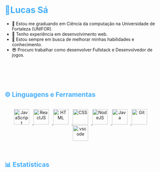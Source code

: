 <h1 style="color: #44AEFB;"> 🦆Lucas Sá </h1>

-   🏫 Estou me graduando em Ciência da computação na Universidade de Fortaleza (UNIFOR).
-   🧠 Tenho experiência em desenvolvimento web.
-   🌱 Estou sempre em busca de melhorar minhas habilidades e conhecimento.
-   😎 Procuro trabalhar como desenvolver Fullstack e Desenvolvedor de jogos.
<br>
<br>
<div align="center">

</div>
</p>    
<br>
<!-- Languages and Tools -->

<h2 style="color: #44AEFB">⚙️ Linguagens e Ferramentas</h2>
<div align="center" style="display:block;">
     
</div>
<br>   
<!-- Icons Resources -->
<div align="center">
  <a href="https://developer.mozilla.org/en-US/docs/Web/JavaScript" target="_blank" rel="noreferrer">
      <img  alt="JavaScript" height="50px" style="padding-right:10px;" src="https://cdn.jsdelivr.net/gh/devicons/devicon/icons/javascript/javascript-plain.svg"/>
  </a>
  </a>
  <a href="https://reactjs.org/" target="_blank" rel="noreferrer">
      <img  alt="ReactJS" height="50px" style="padding-right:10px;" src="https://cdn.jsdelivr.net/gh/devicons/devicon/icons/react/react-original.svg" />
  </a>
  </a>
  <a href="https://developer.mozilla.org/en-US/docs/Web/HTML" target="_blank" rel="noreferrer">
      <img  alt="HTML" height="50px" style="padding-right:10px;" src="https://cdn.jsdelivr.net/gh/devicons/devicon/icons/html5/html5-original.svg"/>
  </a>
  <a href="https://developer.mozilla.org/en-US/docs/Web/CSS" target="_blank" rel="noreferrer">
      <img  alt="CSS" height="50px" style="padding-right:10px;" src="https://cdn.jsdelivr.net/gh/devicons/devicon/icons/css3/css3-original.svg"/>
  </a>
  <a href="https://nodejs.org/en/" target="_blank" rel="noreferrer">
      <img  alt="NodeJS" height="50px" style="padding-right:10px;" src="https://cdn.jsdelivr.net/gh/devicons/devicon/icons/nodejs/nodejs-original.svg"/>
  <a href="https://www.java.com/en/" target="_blank" rel="noreferrer">
      <img  alt="Java" height="50px" style="padding-right:10px;" src="https://cdn.jsdelivr.net/gh/devicons/devicon/icons/java/java-original.svg"/>
  </a>
  <a href="https://git-scm.com/" target="_blank" rel="noreferrer">
      <img  alt="Git" height="50px" style="padding-right:10px;" src="https://cdn.jsdelivr.net/gh/devicons/devicon/icons/git/git-original.svg"/>
  </a>
  <a href="https://code.visualstudio.com/" target="_blank" rel="noreferrer">
      <img  alt="vscode" height="50px" style="padding-right:10px;"src="https://cdn.jsdelivr.net/gh/devicons/devicon/icons/vscode/vscode-original.svg"/>
  </a>
  
</div>
<br>
<br>

<!-- Statistics -->

<h2 style="color: #44AEFB">📊 Estatísticas</h2>

<!-- Begin Stats Cards -->
<!-- Resources:  -->

<div class="stats" align="center">

<!--![Khaled Badran's GitHub Stats](https://github-readme-stats.vercel.app/api?username=saLucasRd&count_private=true&show_icons=true&theme=highcontrast&border_radius=20)

#![GitHub Streak](https://streak-stats.demolab.com?user=saLucasRd&count_private=true&theme=highcontrast&border_radius=20)

#![Most Used Languages](https://github-readme-stats.vercel.app/api/top-langs/?username=saLucasRd&layout=compact&show_icons=true&theme=highcontrast&border_radius=20)


End Stats Cards -->
</div>

